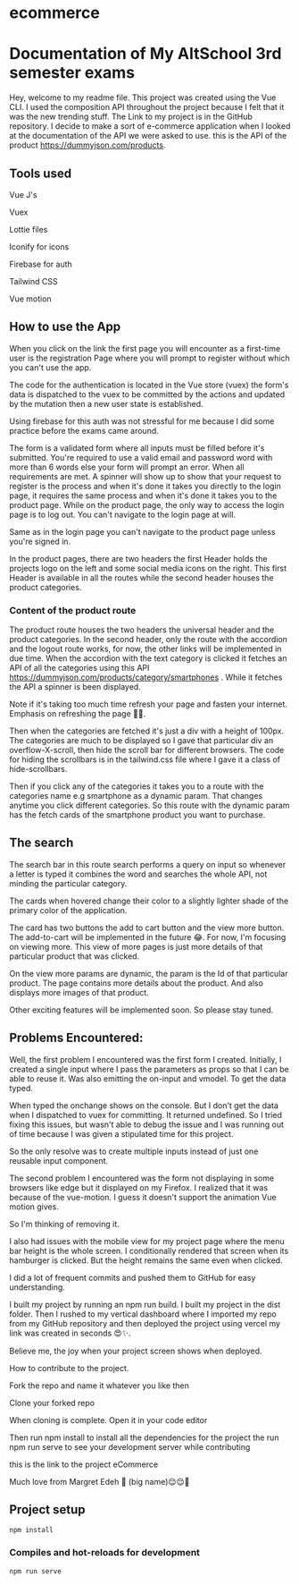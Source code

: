 # ecommerce


# Documentation of My AltSchool 3rd semester exams

Hey, welcome to my readme file. This project was created using the Vue CLI. I used the composition API throughout the project because I felt that it was the new trending stuff. The Link to my project is in the GitHub repository. I decide to make a sort of e-commerce application when I looked at the documentation of the API we were asked to use. this is the API of the product https://dummyjson.com/products.

## Tools used

Vue J's

Vuex

Lottie files

Iconify for icons

Firebase for auth

Tailwind CSS

Vue motion

## How to use the App

When you click on the link the first page you will encounter as a first-time user is the registration Page where you will prompt to register without which you can't use the app.

The code for the authentication is located in the Vue store (vuex) the form's data is dispatched to the vuex to be committed by the actions and updated by the mutation then a new user state is established.

Using firebase for this auth was not stressful for me because I did some practice before the exams came around.

The form is a validated form where all inputs must be filled before it's submitted. You're required to use a valid email and password word with more than 6 words else your form will prompt an error. When all requirements are met. A spinner will show up to show that your request to register is the process and when it's done it takes you directly to the login page, it requires the same process and when it's done it takes you to the product page. While on the product page, the only way to access the login page is to log out. You can't navigate to the login page at will.

Same as in the login page you can't navigate to the product page unless you're signed in.

In the product pages, there are two headers the first Header holds the projects logo on the left and some social media icons on the right. This first Header is available in all the routes while the second header houses the product categories.

### Content of the product route

The product route houses the two headers the universal header and the product categories. In the second header, only the route with the accordion and the logout route works, for now, the other links will be implemented in due time. When the accordion with the text category is clicked it fetches an API of all the categories using this API  https://dummyjson.com/products/category/smartphones . While it fetches the API a spinner is been displayed.

Note if it's taking too much time refresh your page and fasten your internet. Emphasis on refreshing the page 🙂😊.

Then when the categories are fetched it's just a div with a height of 100px. The categories are much to be displayed so I gave that particular div an overflow-X-scroll, then hide the scroll bar for different browsers. The code for hiding the scrollbars is in the tailwind.css file where I gave it a class of hide-scrollbars.

Then if you click any of the categories it takes you to a route with the categories name e.g smartphone as a dynamic param. That changes anytime you click different categories. So this route with the dynamic param has the fetch cards of the smartphone product you want to purchase.

## The search

The search bar in this route search performs a query on input so whenever a letter is typed it combines the word and searches the whole API, not minding the particular category.

The cards when hovered change their color to a slightly lighter shade of the primary color of the application.

The card has two buttons the add to cart button and the view more button. The add-to-cart will be implemented in the future 😂. For now, I'm focusing on viewing more. This view of more pages is just more details of that particular product that was clicked.

On the view more params are dynamic, the param is the Id of that particular product. The page contains more details about the product. And also displays more images of that product.

Other exciting features will be implemented soon. So please stay tuned.

## Problems Encountered:

Well, the first problem I encountered was the first form I created. Initially, I created a single input where I pass the parameters as props so that I can be able to reuse it. Was also emitting the on-input and vmodel. To get the data typed.

When typed the onchange shows on the console. But I don't get the data when I dispatched to vuex for committing. It returned undefined. So I tried fixing this issues, but wasn't able to debug the issue and I was running out of time because I was given a stipulated time for this project.

So the only resolve was to create multiple inputs instead of just one reusable input component.

The second problem I encountered was the form not displaying in some browsers like edge but it displayed on my Firefox. I realized that it was because of the vue-motion. I guess it doesn't support the animation Vue motion gives.

So I'm thinking of removing it.

I also had issues with the mobile view for my project page where the menu bar height is the whole screen. I conditionally rendered that screen when its hamburger is clicked. But the height remains the same even when clicked.

I did a lot of frequent commits and pushed them to GitHub for easy understanding.

I built my project by running an npm run build. I built my project in the dist folder. Then I rushed to my vertical dashboard where I imported my repo from my GitHub repository and then deployed the project using vercel my link was created in seconds 😍✨.

Believe me, the joy when your project screen shows when deployed.

How to contribute to the project.

Fork the repo and name it whatever you like then

Clone your forked repo

When cloning is complete. Open it in your code editor

Then run npm install to install all the dependencies for the project the run npm run serve to see your development server while contributing

this is the link to the project eCommerce

Much love from Margret Edeh 💜 (big name)😌😌🌝



## Project setup
```
npm install
```

### Compiles and hot-reloads for development
```
npm run serve
```

